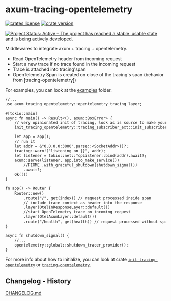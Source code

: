 # axum-tracing-opentelemetry

[![crates license](https://img.shields.io/crates/l/axum-tracing-opentelemetry.svg)](http://creativecommons.org/publicdomain/zero/1.0/)
[![crate version](https://img.shields.io/crates/v/axum-tracing-opentelemetry.svg)](https://crates.io/crates/axum-tracing-opentelemetry)

[![Project Status: Active – The project has reached a stable, usable state and is being actively developed.](https://www.repostatus.org/badges/latest/active.svg)](https://www.repostatus.org/#active)

Middlewares to integrate axum + tracing + opentelemetry.

- Read OpenTelemetry header from incoming request
- Start a new trace if no trace found in the incoming request
- Trace is attached into tracing'span
- OpenTelemetry Span is created on close of the tracing's span (behavior from [tracing-opentelemetry])

For examples, you can look at the [examples](https://github.com/davidB/tracing-opentelemetry-instrumentation-sdk/examples/) folder.

```txt
//...
use axum_tracing_opentelemetry::opentelemetry_tracing_layer;

#[tokio::main]
async fn main() -> Result<(), axum::BoxError> {
    // very opinionated init of tracing, look as is source to make your own
    init_tracing_opentelemetry::tracing_subscriber_ext::init_subscribers()?;

    let app = app();
    // run it
    let addr = &"0.0.0.0:3000".parse::<SocketAddr>()?;
    tracing::warn!("listening on {}", addr);
    let listener = tokio::net::TcpListener::bind(addr).await?;
    axum::serve(listener, app.into_make_service())
        //FIXME .with_graceful_shutdown(shutdown_signal())
        .await?;
    Ok(())
}

fn app() -> Router {
    Router::new()
        .route("/", get(index)) // request processed inside span
        // include trace context as header into the response
        .layer(OtelInResponseLayer::default())
        //start OpenTelemetry trace on incoming request
        .layer(OtelAxumLayer::default())
        .route("/health", get(health)) // request processed without span / trace
}

async fn shutdown_signal() {
    //...
    opentelemetry::global::shutdown_tracer_provider();
}
```

For more info about how to initialize, you can look at crate [`init-tracing-opentelemetry`] or [`tracing-opentelemetry`].

## Changelog - History

[CHANGELOG.md](https://github.com/davidB/tracing-opentelemetry-instrumentation-sdk/blob/main/CHANGELOG.md)

[`tracing-opentelemetry`]: https://crates.io/crates/tracing-opentelemetry
[`init-tracing-opentelemetry`]: https://crates.io/crates/init-tracing-opentelemetry

